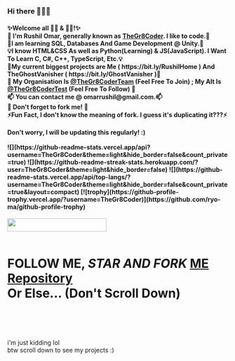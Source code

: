 ### Hi there 👋👋👋
<h4>
✨Welcome all 👩‍💻 & 👨‍💻!✨<br>
👋 I'm Rushil Omar, generally known as <a href = "https://github.com/TheGr8Coder" target="blank" >TheGr8Coder</a>. I like to code.👋<br>
🌱I am learning SQL, Databases And Game Development @ Unity.🌱<br>
💡I know HTML&CSS As well as Python(Learning) & JS(JavaScript). I Want To Learn C, C#, C++, TypeScript, Etc.💡<br>
🔭My current biggest projects are Me ( https://bit.ly/RushilHome ) And TheGhostVanisher ( https://bit.ly/GhostVanisher )🔭<br>
🏨 My Organisation Is <a href = "https://github.com/TheGr8CoderTeam" target="_blank">@TheGr8CoderTeam</a> (Feel Free To Join) ; My Alt Is <a href = "https://github.com/TheGr8CoderTest" target="_blank">@TheGr8CoderTest</a> (Feel Free To Follow) 🏨<br>
📫 You can contact me @ omarrushil@gmail.com.📫 <br>
🍴 Don't forget to fork me! 🍴<br>
⚡Fun Fact, I don't know the meaning of fork. I guess it's duplicating it???⚡<br>
<br>
Don't worry, I will be updating this regularly! :) <br><br>
![](https://github-readme-stats.vercel.app/api?username=TheGr8Coder&theme=light&hide_border=false&count_private=true)
![](https://github-readme-streak-stats.herokuapp.com/?user=TheGr8Coder&theme=light&hide_border=false)
![](https://github-readme-stats.vercel.app/api/top-langs/?username=TheGr8Coder&theme=light&hide_border=false&count_private=true&layout=compact)
[![trophy](https://github-profile-trophy.vercel.app/?username=TheGr8Coder)](https://github.com/ryo-ma/github-profile-trophy)
</h4>
<img src="https://komarev.com/ghpvc/?username=TheGr8Coder&color=038387&label=Total+Profile+Visits!+:)" width="226" height="30">
<br><br>
<h1>FOLLOW ME, <em>STAR AND FORK </em><u>ME Repository</u><br> Or Else... (Don't Scroll Down)</h1><br><br><br><br>
i'm just kidding lol <br>
btw scroll down to see my projects :)
